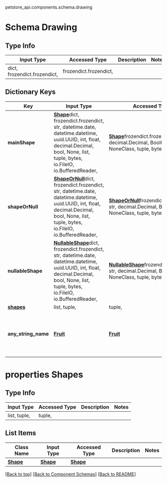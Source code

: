 petstore_api.components.schema.drawing
# Schema Drawing

## Type Info
Input Type | Accessed Type | Description | Notes
------------ | ------------- | ------------- | -------------
dict, frozendict.frozendict,  | frozendict.frozendict,  |  |

## Dictionary Keys
Key | Input Type | Accessed Type | Description | Notes
------------ | ------------- | ------------- | ------------- | -------------
**mainShape** | [**Shape**](shape.Shape.md)dict, frozendict.frozendict, str, datetime.date, datetime.datetime, uuid.UUID, int, float, decimal.Decimal, bool, None, list, tuple, bytes, io.FileIO, io.BufferedReader,  | [**Shape**](shape.Shape.md)frozendict.frozendict, str, decimal.Decimal, BoolClass, NoneClass, tuple, bytes, io.FileIO  | [optional]
**shapeOrNull** | [**ShapeOrNull**](shape_or_null.ShapeOrNull.md)dict, frozendict.frozendict, str, datetime.date, datetime.datetime, uuid.UUID, int, float, decimal.Decimal, bool, None, list, tuple, bytes, io.FileIO, io.BufferedReader,  | [**ShapeOrNull**](shape_or_null.ShapeOrNull.md)frozendict.frozendict, str, decimal.Decimal, BoolClass, NoneClass, tuple, bytes, io.FileIO  | [optional]
**nullableShape** | [**NullableShape**](nullable_shape.NullableShape.md)dict, frozendict.frozendict, str, datetime.date, datetime.datetime, uuid.UUID, int, float, decimal.Decimal, bool, None, list, tuple, bytes, io.FileIO, io.BufferedReader,  | [**NullableShape**](nullable_shape.NullableShape.md)frozendict.frozendict, str, decimal.Decimal, BoolClass, NoneClass, tuple, bytes, io.FileIO  | [optional]
[**shapes**](#properties-shapes) | list, tuple,  | tuple,   | [optional]
**any_string_name** | [**Fruit**](fruit.Fruit.md) | [**Fruit**](fruit.Fruit.md) | any string name can be used but the value must be the correct type | [optional]

# properties Shapes

## Type Info
Input Type | Accessed Type | Description | Notes
------------ | ------------- | ------------- | -------------
list, tuple,  | tuple,  |  |

## List Items
Class Name | Input Type | Accessed Type | Description | Notes
------------- | ------------- | ------------- | ------------- | -------------
[**Shape**](shape.Shape.md) | [**Shape**](shape.Shape.md) | [**Shape**](shape.Shape.md) |  |

[[Back to top]](#top) [[Back to Component Schemas]](../../../README.md#Component-Schemas) [[Back to README]](../../../README.md)
